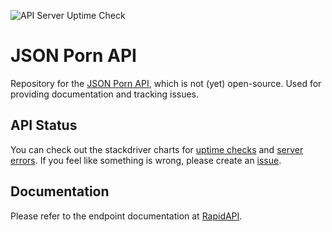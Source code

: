 ![API Server Uptime Check](https://img.shields.io/website-serving-down-green-red/https/json-porn.com.svg?label=api%20backend&style=flat)

# JSON Porn API

Repository for the [JSON Porn API](https://json-porn.com/), which is not (yet) open-source. Used for providing documentation and tracking issues.

## API Status

You can check out the stackdriver charts for [uptime checks](https://public.google.stackdriver.com/public/chart/17679778970777822243?drawMode=color&showLegend=true&theme=light) and [server errors](https://public.google.stackdriver.com/public/chart/11969307044370375023?drawMode=color&showLegend=true&theme=light). If you feel like something is wrong, please create an [issue](https://github.com/json-porn-api/json-porn-api/issues).

## Documentation

Please refer to the endpoint documentation at [RapidAPI](https://rapidapi.com/Steppschuh/api/json-porn).
